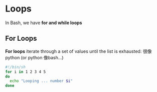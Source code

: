 # Loops

In Bash, we have **for and while loops**

## For Loops

**For loops** iterate through a set of values until the list is exhausted:
很像python (or python 像bash...)
```bash
#!/bin/sh
for i in 1 2 3 4 5
do
  echo "Looping ... number $i"
done
```
